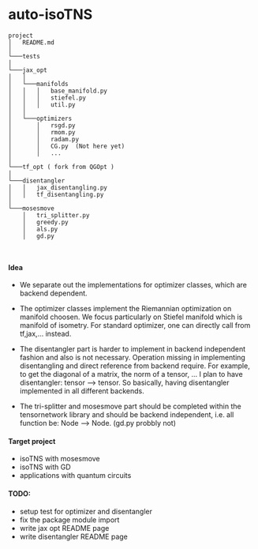# auto-isoTNS


```
project
│   README.md
│
└───tests
│
└───jax_opt
│   │
│   └───manifolds
│   │   │   base_manifold.py
│   │   │   stiefel.py
│   │   │   util.py
│   │  
│   └───optimizers
│       │   rsgd.py
│       │   rmom.py
│       │   radam.py
│       │   CG.py  (Not here yet)
│       │   ...
│   
└───tf_opt ( fork from QGOpt )
│   
└───disentangler
│   │   jax_disentangling.py
│   │   tf_disentangling.py
│
└───mosesmove
    │   tri_splitter.py
    │   greedy.py
    │   als.py
    │   gd.py

 
```


#### Idea
- We separate out the implementations for optimizer classes, which are backend dependent.

- The optimizer classes implement the Riemannian optimization on manifold choosen. We focus particularly on Stiefel manifold which is manifold of isometry. For standard optimizer, one can directly call from tf,jax,... instead.

- The disentangler part is harder to implement in backend independent fashion and also is not necessary.
Operation missing in implementing disentangling and direct reference from backend require.
For example, to get the diagonal of a matrix, the norm of a tensor, ...
I plan to have disentangler: tensor --> tensor. So basically, having disentangler implemented in all different backends.

- The tri-splitter and mosesmove part should be completed within the tensornetwork library and should be backend independent, i.e. all function be: Node --> Node. (gd.py probbly not)


#### Target project
- isoTNS with mosesmove
- isoTNS with GD
- applications with quantum circuits


#### TODO:
- setup test for optimizer and disentangler
- fix the package module import
- write jax opt README page
- write disentangler README page
